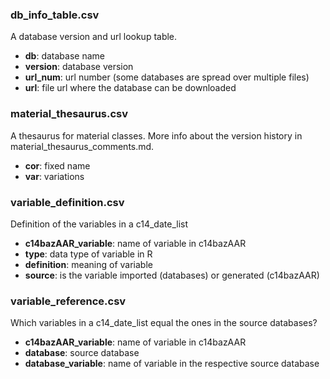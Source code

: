 ### db_info_table.csv

A database version and url lookup table.

- **db**: database name
- **version**: database version
- **url_num**: url number (some databases are spread over multiple files)
- **url**: file url where the database can be downloaded

### material_thesaurus.csv

A thesaurus for material classes. More info about the version history in material_thesaurus_comments.md.

- **cor**: fixed name
- **var**: variations

### variable_definition.csv

Definition of the variables in a c14_date_list

- **c14bazAAR_variable**: name of variable in c14bazAAR
- **type**: data type of variable in R
- **definition**: meaning of variable
- **source**: is the variable imported (databases) or generated (c14bazAAR)

### variable_reference.csv

Which variables in a c14_date_list equal the ones in the source databases?

- **c14bazAAR_variable**: name of variable in c14bazAAR
- **database**: source database
- **database_variable**: name of variable in the respective source database

